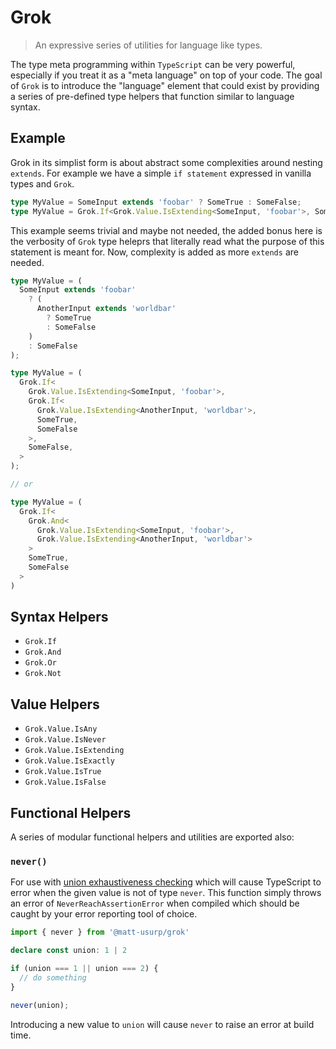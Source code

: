# Grok

> An expressive series of utilities for language like types.

The type meta programming within `TypeScript` can be very powerful, especially if you treat it as a "meta language" on top of your code.
The goal of `Grok` is to introduce the "language" element that could exist by providing a series of pre-defined type helpers that function similar to language syntax.

## Example

Grok in its simplist form is about abstract some complexities around nesting `extends`.
For example we have a simple `if statement` expressed in vanilla types and `Grok`.

```ts
type MyValue = SomeInput extends 'foobar' ? SomeTrue : SomeFalse;
type MyValue = Grok.If<Grok.Value.IsExtending<SomeInput, 'foobar'>, SomeTrue, SomeFalse>;
```

This example seems trivial and maybe not needed, the added bonus here is the verbosity of `Grok` type heleprs that literally read what the purpose of this statement is meant for.
Now, complexity is added as more `extends` are needed.

```ts
type MyValue = (
  SomeInput extends 'foobar'
    ? (
      AnotherInput extends 'worldbar'
        ? SomeTrue
        : SomeFalse
    )
    : SomeFalse
);

type MyValue = (
  Grok.If<
    Grok.Value.IsExtending<SomeInput, 'foobar'>,
    Grok.If<
      Grok.Value.IsExtending<AnotherInput, 'worldbar'>,
      SomeTrue,
      SomeFalse
    >,
    SomeFalse,
  >
);

// or

type MyValue = (
  Grok.If<
    Grok.And<
      Grok.Value.IsExtending<SomeInput, 'foobar'>,
      Grok.Value.IsExtending<AnotherInput, 'worldbar'>
    >
    SomeTrue,
    SomeFalse
  >
)
```

## Syntax Helpers

- `Grok.If`
- `Grok.And`
- `Grok.Or`
- `Grok.Not`

## Value Helpers

- `Grok.Value.IsAny`
- `Grok.Value.IsNever`
- `Grok.Value.IsExtending`
- `Grok.Value.IsExactly`
- `Grok.Value.IsTrue`
- `Grok.Value.IsFalse`

## Functional Helpers

A series of modular functional helpers and utilities are exported also:

### `never()`

For use with [union exhaustiveness checking](https://www.typescriptlang.org/docs/handbook/unions-and-intersections.html#union-exhaustiveness-checking) which will cause TypeScript to error when the given value is not of type `never`.
This function simply throws an error of `NeverReachAssertionError` when compiled which should be caught by your error reporting tool of choice.

```ts
import { never } from '@matt-usurp/grok'

declare const union: 1 | 2

if (union === 1 || union === 2) {
  // do something
}

never(union);
```

Introducing a new value to `union` will cause `never` to raise an error at build time.
